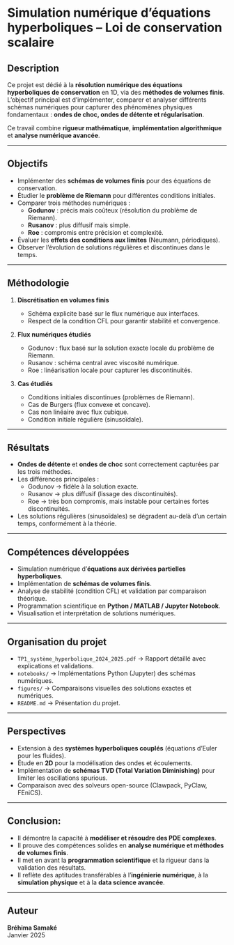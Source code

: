 # Simulation numérique d’équations hyperboliques – Loi de conservation scalaire

## Description
Ce projet est dédié à la **résolution numérique des équations hyperboliques de conservation** en 1D, via des **méthodes de volumes finis**.  
L’objectif principal est d’implémenter, comparer et analyser différents schémas numériques pour capturer des phénomènes physiques fondamentaux : **ondes de choc, ondes de détente et régularisation**.

Ce travail combine **rigueur mathématique**, **implémentation algorithmique** et **analyse numérique avancée**.

---

## Objectifs
- Implémenter des **schémas de volumes finis** pour des équations de conservation.  
- Étudier le **problème de Riemann** pour différentes conditions initiales.  
- Comparer trois méthodes numériques :
  - **Godunov** : précis mais coûteux (résolution du problème de Riemann).  
  - **Rusanov** : plus diffusif mais simple.  
  - **Roe** : compromis entre précision et complexité.  
- Évaluer les **effets des conditions aux limites** (Neumann, périodiques).  
- Observer l’évolution de solutions régulières et discontinues dans le temps.  

---

##  Méthodologie
1. **Discrétisation en volumes finis**  
   - Schéma explicite basé sur le flux numérique aux interfaces.  
   - Respect de la condition CFL pour garantir stabilité et convergence.  

2. **Flux numériques étudiés**  
   - Godunov : flux basé sur la solution exacte locale du problème de Riemann.  
   - Rusanov : schéma central avec viscosité numérique.  
   - Roe : linéarisation locale pour capturer les discontinuités.  

3. **Cas étudiés**  
   - Conditions initiales discontinues (problèmes de Riemann).  
   - Cas de Burgers (flux convexe et concave).  
   - Cas non linéaire avec flux cubique.  
   - Condition initiale régulière (sinusoïdale).  

---

## Résultats
- **Ondes de détente** et **ondes de choc** sont correctement capturées par les trois méthodes.  
- Les différences principales :  
  - Godunov → fidèle à la solution exacte.  
  - Rusanov → plus diffusif (lissage des discontinuités).  
  - Roe → très bon compromis, mais instable pour certaines fortes discontinuités.  
- Les solutions régulières (sinusoïdales) se dégradent au-delà d’un certain temps, conformément à la théorie.  

---

## Compétences développées
- Simulation numérique d’**équations aux dérivées partielles hyperboliques**.  
- Implémentation de **schémas de volumes finis**.  
- Analyse de stabilité (condition CFL) et validation par comparaison théorique.  
- Programmation scientifique en **Python / MATLAB / Jupyter Notebook**.  
- Visualisation et interprétation de solutions numériques.  

---

## Organisation du projet
- `TP1_système_hyperbolique_2024_2025.pdf` → Rapport détaillé avec explications et validations.  
- `notebooks/` → Implémentations Python (Jupyter) des schémas numériques.  
- `figures/` → Comparaisons visuelles des solutions exactes et numériques.  
- `README.md` → Présentation du projet.  

---

## Perspectives
- Extension à des **systèmes hyperboliques couplés** (équations d’Euler pour les fluides).  
- Étude en **2D** pour la modélisation des ondes et écoulements.  
- Implémentation de **schémas TVD (Total Variation Diminishing)** pour limiter les oscillations spurious.  
- Comparaison avec des solveurs open-source (Clawpack, PyClaw, FEniCS).  

---

## Conclusion:
- Il démontre la capacité à **modéliser et résoudre des PDE complexes**.  
- Il prouve des compétences solides en **analyse numérique et méthodes de volumes finis**.  
- Il met en avant la **programmation scientifique** et la rigueur dans la validation des résultats.  
- Il reflète des aptitudes transférables à l’**ingénierie numérique**, à la **simulation physique** et à la **data science avancée**.
- --
## Auteur
**Bréhima Samaké**  
Janvier 2025  


